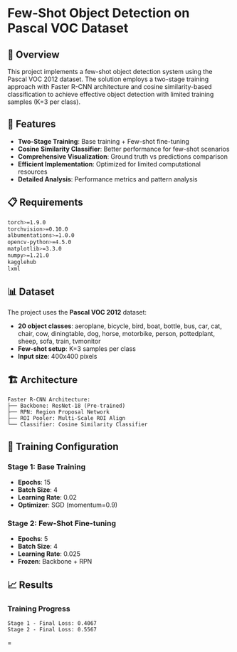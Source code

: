 # Few-Shot Object Detection on Pascal VOC Dataset

## 🎯 Overview

This project implements a few-shot object detection system using the Pascal VOC 2012 dataset. The solution employs a two-stage training approach with Faster R-CNN architecture and cosine similarity-based classification to achieve effective object detection with limited training samples (K=3 per class).

## 🚀 Features

- **Two-Stage Training**: Base training + Few-shot fine-tuning
- **Cosine Similarity Classifier**: Better performance for few-shot scenarios
- **Comprehensive Visualization**: Ground truth vs predictions comparison
- **Efficient Implementation**: Optimized for limited computational resources
- **Detailed Analysis**: Performance metrics and pattern analysis

## 📋 Requirements

```bash
torch>=1.9.0
torchvision>=0.10.0
albumentations>=1.0.0
opencv-python>=4.5.0
matplotlib>=3.3.0
numpy>=1.21.0
kagglehub
lxml
```

## 📊 Dataset

The project uses the **Pascal VOC 2012** dataset:
- **20 object classes**: aeroplane, bicycle, bird, boat, bottle, bus, car, cat, chair, cow, diningtable, dog, horse, motorbike, person, pottedplant, sheep, sofa, train, tvmonitor
- **Few-shot setup**: K=3 samples per class
- **Input size**: 400x400 pixels

## 🏗️ Architecture

```
Faster R-CNN Architecture:
├── Backbone: ResNet-18 (Pre-trained)
├── RPN: Region Proposal Network  
├── ROI Pooler: Multi-Scale ROI Align
└── Classifier: Cosine Similarity Classifier
```

## 🔧 Training Configuration

### Stage 1: Base Training
- **Epochs**: 15
- **Batch Size**: 4
- **Learning Rate**: 0.02
- **Optimizer**: SGD (momentum=0.9)

### Stage 2: Few-Shot Fine-tuning
- **Epochs**: 5
- **Batch Size**: 4
- **Learning Rate**: 0.025
- **Frozen**: Backbone + RPN

## 📈 Results

### Training Progress
```
Stage 1 - Final Loss: 0.4067
Stage 2 - Final Loss: 0.5567
```


=
